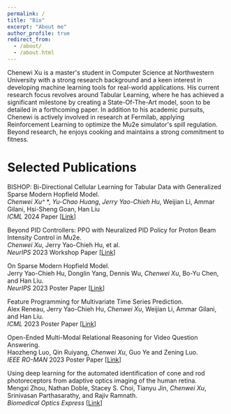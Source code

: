 ```yaml
---
permalink: /
title: "Bio"
excerpt: "About me"
author_profile: true
redirect_from: 
  - /about/
  - /about.html
---
```


Chenewi Xu is a master's student in Computer Science at Northwestern University with a strong research background and a keen interest in developing machine learning tools for real-world applications. His current research focus revolves around Tabular Learning, where he has achieved a significant milestone by creating a State-Of-The-Art model, soon to be detailed in a forthcoming paper. In addition to his academic pursuits, Chenewi is actively involved in research at Fermilab, applying Reinforcement Learning to optimize the Mu2e simulator's spill regulation. Beyond research, he enjoys cooking and maintains a strong commitment to fitness.

Selected Publications
======
BISHOP: Bi-Directional Cellular Learning for Tabular Data with Generalized Sparse Modern Hopfield Model.  
*Chenwei Xu^* *, *Yu-Chao Huang*, *Jerry Yao-Chieh Hu*, Weijian Li, Ammar Gilani, Hsi-Sheng Goan, Han Liu  
*ICML* 2024 Paper [[Link](https://arxiv.org/pdf/2404.03830.pdf)]

Beyond PID Controllers: PPO with Neuralized PID Policy for Proton Beam Intensity Control in Mu2e.  
*Chenwei Xu*, Jerry Yao-Chieh Hu, et al.  
*NeurIPS* 2023 Workshop Paper [[Link](https://ml4physicalsciences.github.io/2023/files/NeurIPS_ML4PS_2023_197.pdf)]

On Sparse Modern Hopfield Model.  
Jerry Yao-Chieh Hu, Donglin Yang, Dennis Wu, *Chenwei Xu*, Bo-Yu Chen, and Han Liu.  
*NeurIPS* 2023 Poster Paper [[Link](https://arxiv.org/abs/2309.12673)]

Feature Programming for Multivariate Time Series Prediction.  
Alex Reneau, Jerry Yao-Chieh Hu, *Chenwei Xu*, Weijian Li, Ammar Gilani, and Han Liu.  
*ICML* 2023 Poster Paper [[Link](https://arxiv.org/abs/2306.06252)]

Open-Ended Multi-Modal Relational Reasoning for Video Question Answering.  
Haozheng Luo, Qin Ruiyang, *Chenwei Xu*, Guo Ye and Zening Luo.  
*IEEE RO-MAN* 2023 Poster Paper [[Link](https://arxiv.org/abs/2012.00822)]

Using deep learning for the automated identification of cone and rod photoreceptors from adaptive optics imaging of the human retina.  
Mengxi Zhou, Nathan Doble, Stacey S. Choi, Tianyu Jin, *Chenwei Xu*, Srinivasan Parthasarathy, and Rajiv Ramnath.  
*Biomedical Optics Express* [[Link](https://opg.optica.org/boe/fulltext.cfm?uri=boe-13-10-5082&id=498617)]
